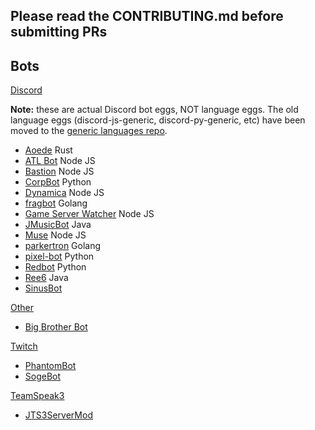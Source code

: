## Please read the CONTRIBUTING.md before submitting PRs

## Bots

[Discord](/discord)

**Note:** these are actual Discord bot eggs, NOT language eggs. The old language eggs (discord-js-generic, discord-py-generic, etc) have been moved to the [generic languages repo](https://github.com/pelican-eggs/generic).

* [Aoede](/discord/aoede) Rust
* [ATL Bot](/discord/atlbot) Node JS
* [Bastion](/discord/bastion) Node JS
* [CorpBot](/discord/corpbot) Python
* [Dynamica](/discord/dynamica) Node JS
* [fragbot](/discord/fragbot) Golang
* [Game Server Watcher](/discord/game-server-watcher) Node JS
* [JMusicBot](/discord/jmusicbot) Java
* [Muse](/discord/muse) Node JS
* [parkertron](/discord/parkertron) Golang
* [pixel-bot](/discord/pixelbot) Python
* [Redbot](/discord/redbot) Python
* [Ree6](/discord/ree6) Java
* [SinusBot](/discord/sinusbot)

[Other](/other)

* [Big Brother Bot](/other/bigbrotherbot)

[Twitch](/twitch)

* [PhantomBot](/twitch/phantombot)
* [SogeBot](/twitch/sogebot)

[TeamSpeak3](/teamspeak3)

* [JTS3ServerMod](/teamspeak3/jts3servermod)

